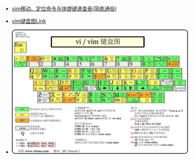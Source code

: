 * [vim移动、定位命令与快捷键速查表(简练通俗)](https://blog.csdn.net/QQ245671051/article/details/53228752?utm_medium=distribute.pc_relevant.none-task-blog-BlogCommendFromBaidu-2.control&depth_1-utm_source=distribute.pc_relevant.none-task-blog-BlogCommendFromBaidu-2.control)

* [vim键盘图Link](https://www.cnblogs.com/gisext/articles/8601410.html)

* ![vim键盘图](./../image/vim.jpg)